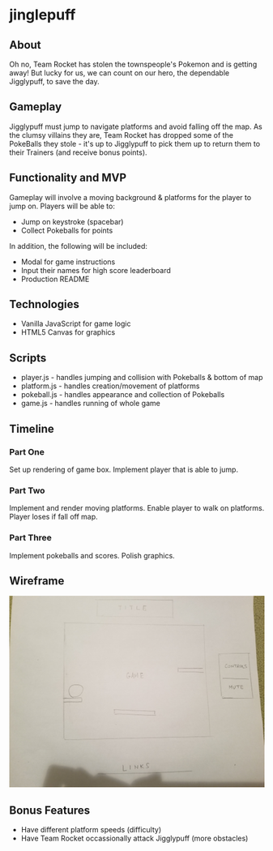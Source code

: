 # jinglepuff

## About
Oh no, Team Rocket has stolen the townspeople's Pokemon and is getting away! But lucky for us, we can count on our hero, the dependable Jigglypuff, to save the day.

## Gameplay
Jigglypuff must jump to navigate platforms and avoid falling off the map. As the clumsy villains they are, Team Rocket has dropped some of the PokeBalls they stole - it's up to Jigglypuff to pick them up to return them to their Trainers (and receive bonus points).

## Functionality and MVP
Gameplay will involve a moving background & platforms for the player to jump on. Players will be able to:
* Jump on keystroke (spacebar)
* Collect Pokeballs for points

In addition, the following will be included:
* Modal for game instructions
* Input their names for high score leaderboard
* Production README

## Technologies
* Vanilla JavaScript for game logic
* HTML5 Canvas for graphics

## Scripts
* player.js - handles jumping and collision with Pokeballs & bottom of map
* platform.js - handles creation/movement of platforms
* pokeball.js - handles appearance and collection of Pokeballs
* game.js - handles running of whole game

## Timeline
### Part One
Set up rendering of game box. Implement player that is able to jump.

### Part Two
Implement and render moving platforms. Enable player to walk on platforms. Player loses if fall off map.

### Part Three
Implement pokeballs and scores. Polish graphics.

## Wireframe
![wireframe](assets/images/wireframe.jpg)

## Bonus Features
* Have different platform speeds (difficulty)
* Have Team Rocket occassionally attack Jigglypuff (more obstacles)
